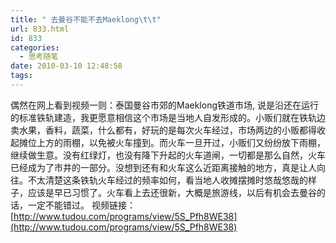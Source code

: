 ```yaml
---
title: " 去曼谷不能不去Maeklong\t\t"
url: 833.html
id: 833
categories:
  - 思考随笔
date: 2010-03-10 12:48:58
tags:
---
```


偶然在网上看到视频一则：泰国曼谷市郊的Maeklong铁道市场, 说是沿还在运行的标准铁轨建造，我更愿意相信这个市场是当地人自发形成的。小贩们就在铁轨边卖水果，香料，蔬菜，什么都有，好玩的是每次火车经过，市场两边的小贩都得收起摊位上方的雨棚，以免被火车撞到。而火车一旦开过，小贩们又纷纷放下雨棚，继续做生意。没有红绿灯，也没有降下升起的火车道闸，一切都是那么自然，火车已经成为了市井的一部分。没想到还有和火车这么近距离接触的地方，真是让人向往。不太清楚这条铁轨火车经过的频率如何，看当地人收摊摆摊时悠哉悠哉的样子，应该是早已习惯了。火车看上去还很新，大概是旅游线，以后有机会去曼谷的话，一定不能错过。 视频链接：[http://www.tudou.com/programs/view/5S_Pfh8WE38](http://www.tudou.com/programs/view/5S_Pfh8WE38)